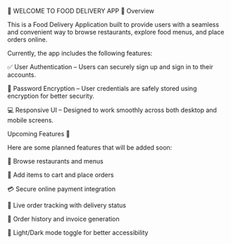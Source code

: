 🍔 WELCOME TO FOOD DELIVERY APP 👋
Overview

This is a Food Delivery Application built to provide users with a seamless and convenient way to browse restaurants, explore food menus, and place orders online.

Currently, the app includes the following features:

✅ User Authentication – Users can securely sign up and sign in to their accounts.

🔐 Password Encryption – User credentials are safely stored using encryption for better security.

💻 Responsive UI – Designed to work smoothly across both desktop and mobile screens.

Upcoming Features 🚀

Here are some planned features that will be added soon:

🥗 Browse restaurants and menus

🛒 Add items to cart and place orders

💳 Secure online payment integration

📍 Live order tracking with delivery status

🧾 Order history and invoice generation

🌙 Light/Dark mode toggle for better accessibility



<!-- screenshots will be go there  -->